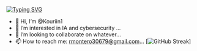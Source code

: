 [![Typing SVG](https://readme-typing-svg.demolab.com?font=Fira+Code&weight=700&size=30&pause=1000&center=true&width=535&lines=Roger+Montero;Learning+new+technologies)](https://git.io/typing-svg)
- 👋 Hi, I’m @Kouriin1
- 👀 I’m interested in IA and cybersecurity ...
- 💞️ I’m looking to collaborate on whatever...
- 📫 How to reach me: rmontero30679@gmail.com...
[![GitHub Streak](https://github-readme-streak-stats.herokuapp.com?user=Kouriin1&theme=tokyonight)]

<!---
Kouriin1/Kouriin1 is a ✨ special ✨ repository because its `README.md` (this file) appears on your GitHub profile.
You can click the Preview link to take a look at your changes.
--->
